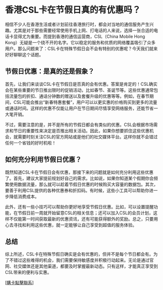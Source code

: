 # 香港CSL卡在节假日真的有优惠吗？

相信不少人在香港生活或者计划前往香港旅行时，都会对当地的通信服务产生兴趣。尤其是对于那些需要经常使用手机上网、打电话的人来说，选择一张合适的电话卡显得尤为重要。而提到香港的通信运营商，CSL（China Mobile Hong Kong）无疑是一个绕不开的名字。它以稳定的服务和优质的网络覆盖吸引了众多用户。那么问题来了：CSL卡在特殊节假日会不会有特别的优惠呢？今天我们就来好好聊聊这个话题。

## 节假日优惠：是真的还是假象？

首先，让我们来谈谈CSL卡在节假日是否真的会有优惠。答案是肯定的！CSL确实会在某些重要的节日推出限时的促销活动，比如春节、圣诞节等。这些优惠通常包括流量包的折扣、通话分钟数的赠送以及套餐升级的优惠等等。例如，在春节期间，CSL可能会推出“新春特惠套餐”，用户可以以更实惠的价格购买到更多的流量或通话时间。这样的优惠不仅能让用户在节日期间尽情享受网络服务，还能节省一大笔开销。

不过，需要注意的是，并不是所有的节假日都会有类似的优惠。CSL会根据市场需求和节日的重要性来决定是否推出相关活动。因此，如果你想要抓住这些优惠机会，就需要时刻关注CSL的官方网站或是他们的社交媒体平台。这样你就不会错过任何一个省钱的好时机啦！

## 如何充分利用节假日优惠？

既然知道CSL卡在节假日会有优惠，那接下来的问题就是如何充分利用这些优惠了。首先，建议大家提前规划好自己的需求。比如说，如果你知道某个假期你会频繁使用数据流量，那么就可以趁着节假日优惠的时候购买大容量的数据包。其次，要善于利用CSL提供的各种优惠券和折扣码。有时候，这些小工具可以帮助你进一步降低消费成本。

此外，还有一些小技巧可以帮助你更好地享受节假日优惠。比如，可以设置提醒功能，在节假日前一周就开始留意CSL的相关信息；还可以加入CSL的会员计划，这样不仅能第一时间获取最新的优惠资讯，还有可能获得额外的奖励。总之，只要用心去寻找和利用这些优惠，就一定能够让自己享受到超值的服务体验。

## 总结

综上所述，CSL卡在特殊节假日确实是会有优惠的，但并不是每个节日都会有。为了不错过这些难得的机会，我们需要保持敏感度并积极行动起来。无论是通过官网、社交媒体还是其他渠道，都要及时掌握最新动态。只有这样，才能真正享受到CSL带来的便利与实惠。

[[購卡點擊聯系](https://t.me/s/SXDXQF)]